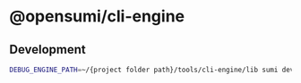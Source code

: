 # @opensumi/cli-engine

## Development

```bash
DEBUG_ENGINE_PATH=~/{project folder path}/tools/cli-engine/lib sumi dev
```
